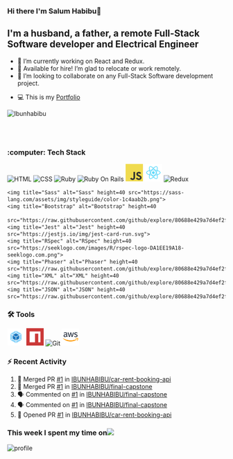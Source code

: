 ### Hi there I'm Salum Habibu👋

## I'm a husband, a father, a remote Full-Stack Software developer and Electrical Engineer
- 🔭 I’m currently working on React and Redux.
- 🌱 Available for hire! I’m glad to relocate or work remotely.
- 👯 I’m looking to collaborate on any Full-Stack Software development project.
<!--
- 🤔 I’m looking for help with ...
- 💬 Ask me about ...
-->
- :computer: This is my [Portfolio](https://salum-habibu-portfolio.netlify.app)


<div>
<img align="center" src='https://github-readme-stats.vercel.app/api?username=IBUNHABIBU&count_private=true&show_icons=true&theme=great-gatsby' alt='Ibunhabibu's github stats'>
</div>

<br><br>
<h3> :computer: Tech Stack</h3>
<p>
  <span class="d-flex">
    <img title="HTML" alt="HTML" height=40 src="https://www.w3.org/html/logo/downloads/HTML5_Badge_256.png">
    <img title="CSS" alt="CSS" height=40
      src="https://www.kindpng.com/picc/m/464-4640184_css3-png-download-css-icon-transparent-png.png">
    <img title="Ruby" alt="Ruby" height=40 src="https://blog.mwpreston.net/wp-content/uploads/2018/09/ruby-logo.png">
    <img title="Ruby On Rails" alt="Ruby On Rails" height=40 src="https://guides.rubyonrails.org/images/favicon.ico">
    <img title="JavaScript" alt="JavaScript" height=40
      src="https://raw.githubusercontent.com/github/explore/80688e429a7d4ef2fca1e82350fe8e3517d3494d/topics/javascript/javascript.png">
      <img title="React" alt="React" height=40 src="https://raw.githubusercontent.com/github/explore/80688e429a7d4ef2fca1e82350fe8e3517d3494d/topics/react/react.png">
    <img title="Redux" alt="Redux" height=40 src="https://seeklogo.com/images/R/redux-logo-9CA6836C12-seeklogo.com.png"> 
    
    
     
    <img title="Sass" alt="Sass" height=40 src="https://sass-lang.com/assets/img/styleguide/color-1c4aab2b.png">
    <img title="Bootstrap" alt="Bootstrap" height=40
      src="https://raw.githubusercontent.com/github/explore/80688e429a7d4ef2fca1e82350fe8e3517d3494d/topics/bootstrap/bootstrap.png">
    <img title="Jest" alt="Jest" height=40 src="https://jestjs.io/img/jest-card-run.svg">
    <img title="RSpec" alt="RSpec" height=40 src="https://seeklogo.com/images/R/rspec-logo-DA1EE19A18-seeklogo.com.png">
    <img title="Phaser" alt="Phaser" height=40             src="https://raw.githubusercontent.com/github/explore/80688e429a7d4ef2fca1e82350fe8e3517d3494d/topics/phaser/phaser.png">
    <img title="XML" alt="XML" height=40             src="https://raw.githubusercontent.com/github/explore/80688e429a7d4ef2fca1e82350fe8e3517d3494d/topics/xml/xml.png">
    <img title="JSON" alt="JSON" height=40             src="https://raw.githubusercontent.com/github/explore/80688e429a7d4ef2fca1e82350fe8e3517d3494d/topics/json/json.png">
      

  </span>
</p>


<h3>🛠 Tools </h3>
<p>
  <span class="d-flex">
  <img title="Webpack" alt="Webpack" height=40 src="https://raw.githubusercontent.com/github/explore/80688e429a7d4ef2fca1e82350fe8e3517d3494d/topics/webpack/webpack.png">
    <img title="NPM" alt="NPM" height=40 src="https://raw.githubusercontent.com/github/explore/80688e429a7d4ef2fca1e82350fe8e3517d3494d/topics/npm/npm.png">
    <img title="Git" alt="Git" height=40 src="https://git-scm.com/images/logos/downloads/Git-Icon-1788C.png">
     <img title="AWS" alt="AWS" height=40 src="https://raw.githubusercontent.com/github/explore/80688e429a7d4ef2fca1e82350fe8e3517d3494d/topics/aws/aws.png">
  </span>
</p>


### :zap: Recent Activity

<!--START_SECTION:activity-->
1. 🎉 Merged PR [#1](https://github.com/IBUNHABIBU/car-rent-booking-api/pull/1) in [IBUNHABIBU/car-rent-booking-api](https://github.com/IBUNHABIBU/car-rent-booking-api)
2. 🎉 Merged PR [#1](https://github.com/IBUNHABIBU/final-capstone/pull/1) in [IBUNHABIBU/final-capstone](https://github.com/IBUNHABIBU/final-capstone)
3. 🗣 Commented on [#1](https://github.com/IBUNHABIBU/final-capstone/issues/1) in [IBUNHABIBU/final-capstone](https://github.com/IBUNHABIBU/final-capstone)
4. 🗣 Commented on [#1](https://github.com/IBUNHABIBU/final-capstone/issues/1) in [IBUNHABIBU/final-capstone](https://github.com/IBUNHABIBU/final-capstone)
5. 💪 Opened PR [#1](https://github.com/IBUNHABIBU/car-rent-booking-api/pull/1) in [IBUNHABIBU/car-rent-booking-api](https://github.com/IBUNHABIBU/car-rent-booking-api)
<!--END_SECTION:activity-->

### This week I spent my time on<img src="https://media.giphy.com/media/SvQzkTQb3ZwKcj1QTO/giphy.gif" width="40">

<!--START_SECTION:waka-->
<!--END_SECTION:waka-->

​![profile](https://komarev.com/ghpvc/?username=IBUNHABIBU)
